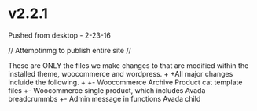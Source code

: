 # v2.2.1
Pushed from desktop - 2-23-16

// Attemptinmg to publish entire site //

 These are ONLY the files we make changes to that are modified within the installed theme, woocommerce and wordpress. 
 +
 +All major changes incluide the following.
 +
 +- Woocommerce Archive Product cat template files
 +- Woocommerce single product, which includes Avada breadcrummbs
 +- Admin message in functions Avada child 
